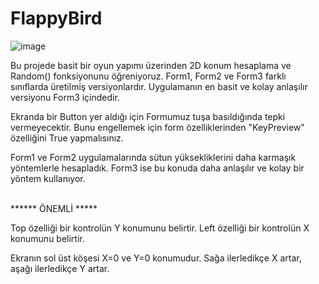 # FlappyBird
![image](https://github.com/HalilHocaBilsem/FlappyBird/assets/149094600/95169a98-48b7-49a7-879d-c860f8eccbd8)

Bu projede basit bir oyun yapımı üzerinden 2D konum hesaplama ve Random() fonksiyonunu öğreniyoruz.
Form1, Form2 ve Form3 farklı sınıflarda üretilmiş versiyonlardır.
Uygulamanın en basit ve kolay anlaşılır versiyonu Form3 içindedir.

Ekranda bir Button yer aldığı için Formumuz tuşa basıldığında tepki vermeyecektir. Bunu engellemek için form özelliklerinden "KeyPreview" özelliğini True yapmalısınız.

Form1 ve Form2 uygulamalarında sütun yüksekliklerini daha karmaşık yöntemlerle hesapladık. Form3 ise bu konuda daha anlaşılır ve kolay bir yöntem kullanıyor.

<br>
****** ÖNEMLİ *****

Top özelliği bir kontrolün Y konumunu belirtir.
Left özelliği bir kontrolün X konumunu belirtir.

Ekranın sol üst köşesi X=0 ve Y=0 konumudur.  Sağa ilerledikçe X artar, aşağı ilerledikçe Y artar.
